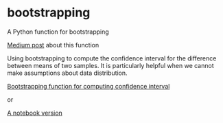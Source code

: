 # bootstrapping
A Python function for bootstrapping

[Medium post](https://medium.com/@wenjun.sarah.sun/bootstrap-confidence-interval-in-python-3fe8d5a6fd56?source=friends_link&sk=aae3149a100da67cce734cd6a5178b1f) about this function

Using bootstrapping to compute the confidence interval for the difference between means of two samples.
It is particularly helpful when we cannot make assumptions about data distribution.

[Bootstrapping function for computing confidence interval](https://github.com/wenjun97/bootstrapping/blob/master/bootstrapping.py)

or 

[A notebook version](https://github.com/wenjun97/bootstrapping/blob/master/bootstrapping.ipynb)




